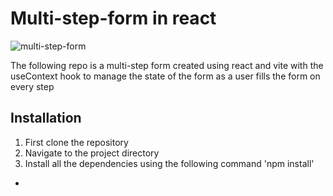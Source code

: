 # Multi-step-form in react

![multi-step-form](https://github.com/ch1n069/React-multi-step-form/assets/82473156/d1e17eea-cf0c-4c8e-b619-b34730793f57)

The following repo is a multi-step form created using react and vite with the useContext hook to
manage the state of the form as a user fills the form on every step

## Installation

1. First clone the repository
2. Navigate to the project directory
3. Install all the dependencies using the following command 'npm install'

-
